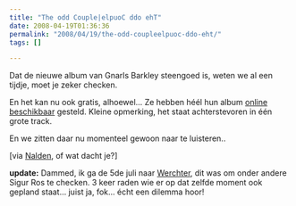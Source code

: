 ```yaml
---
title: "The odd Couple|elpuoC ddo ehT"
date: 2008-04-19T01:36:36
permalink: "2008/04/19/the-odd-coupleelpuoc-ddo-eht/"
tags: []

---
```

Dat de nieuwe album van Gnarls Barkley steengoed is, weten we al een tijdje, moet je zeker checken.

En het kan nu ook gratis, alhoewel… Ze hebben héél hun album [online beschikbaar](http://www.fronttobackbacktofront.com/ "http://www.fronttobackbacktofront.com/") gesteld. Kleine opmerking, het staat achterstevoren in één grote track.

En we zitten daar nu momenteel gewoon naar te luisteren..

\[via [Nalden](http://www.nalden.net/#/newsitem/341/ "http://www.nalden.net/#/newsitem/341/"), of wat dacht je?\]

**update:** Dammed, ik ga de 5de juli naar [Werchter](http://www.rockwerchter.be/RW2008/site/index.asp "http://www.rockwerchter.be/RW2008/site/index.asp"), dit was om onder andere Sigur Ros te checken. 3 keer raden wie er op dat zelfde moment ook gepland staat… juist ja, fok… écht een dilemma hoor!
